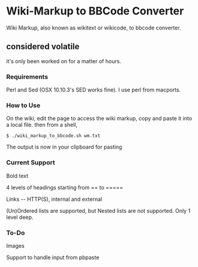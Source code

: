 # Wiki-Markup to BBCode Converter

Wiki Markup, also known as wikitext or wikicode, to bbcode converter.

## considered volatile

it's only been worked on for a matter of hours.

### Requirements

Perl and Sed (OSX 10.10.3's SED works fine). I use perl from macports.

### How to Use

On the wiki, edit the page to access the wiki markup, copy and paste it into a local file. then from a shell,

	$ ./wiki_markup_to_bbcode.sh wm.txt

The output is now in your clipboard for pasting

### Current Support

Bold text 

4 levels of headings starting from == to ===== 

Links -- HTTP(S), internal and external

(Un)Ordered lists are supported, but Nested lists are not supported. Only 1 level deep.

### To-Do

Images

Support to handle input from pbpaste
